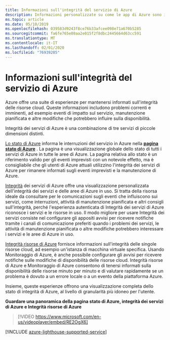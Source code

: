 ```yaml
---
title: Informazioni sull'integrità del servizio di Azure
description: Informazioni personalizzate su come le app di Azure sono interessate dalla manutenzione e dai problemi attuali e futuri dei servizi di Azure.
ms.topic: article
ms.date: 05/10/2019
ms.openlocfilehash: 039583d9243f8ce76b33afcee098e71a670b5285
ms.sourcegitcommit: fa6fe765e08aa2e015f2f8dbc2445664d63cc591
ms.translationtype: MT
ms.contentlocale: it-IT
ms.lasthandoff: 02/01/2020
ms.locfileid: "76939205"
---
```

# <a name="what-is-azure-service-health"></a>Informazioni sull'integrità del servizio di Azure

Azure offre una suite di esperienze per mantenersi informati sull'integrità delle risorse cloud. Queste informazioni includono problemi correnti e imminenti, ad esempio eventi di impatto sul servizio, manutenzione pianificata e altre modifiche che potrebbero influire sulla disponibilità.

Integrità dei servizi di Azure è una combinazione di tre servizi di piccole dimensioni distinti.

[Lo stato di Azure](azure-status-overview.md) informa le interruzioni del servizio in Azure nella **[pagina stato di Azure](https://status.azure.com)** . La pagina è una visualizzazione globale dello stato di tutti i servizi di Azure in tutte le aree di Azure. La pagina relativa allo stato è un riferimento valido per gli eventi imprevisti con un notevole effetto, ma è consigliabile che gli utenti di Azure attuali utilizzino l'integrità dei servizi di Azure per rimanere informati sugli eventi imprevisti e la manutenzione di Azure.

[Integrità](service-health-overview.md) dei servizi di Azure offre una visualizzazione personalizzata dell'integrità dei servizi e delle aree di Azure in uso. Si tratta della risorsa ideale da consultare per le comunicazioni sugli eventi che influiscono sui servizi, come interruzioni, attività di manutenzione pianificata e altri consigli sull'integrità, perché l'esperienza autenticata di Integrità dei servizi di Azure riconosce i servizi e le risorse in uso. Il modo migliore per usare Integrità dei servizi consiste nel configurare gli appositi avvisi per ricevere notifiche tramite i canali di comunicazione preferiti quando i problemi dei servizi, le attività di manutenzione pianificata o altre modifiche potrebbero interessare i servizi e le aree di Azure in uso.

[Integrità risorse di Azure](resource-health-overview.md) fornisce informazioni sull'integrità delle singole risorse cloud, ad esempio un'istanza di macchina virtuale specifica. Usando Monitoraggio di Azure, è anche possibile configurare gli avvisi per ricevere notifiche sulle modifiche di disponibilità delle risorse cloud. Integrità risorse di Azure e Monitoraggio di Azure consentono di tenersi informati sulla disponibilità delle risorse minuto per minuto e di valutare rapidamente se un problema è dovuto a un errore locale o a un evento della piattaforma Azure.

Insieme, queste esperienze offrono una visualizzazione completa dello stato di integrità di Azure, al livello di granularità più idoneo per l'utente.

**Guardare una panoramica della pagina stato di Azure, integrità dei servizi di Azure e Integrità risorse di Azure**

>[!VIDEO https://www.microsoft.com/en-us/videoplayer/embed/RE2OgX6]

[!INCLUDE [azure-lighthouse-supported-service](../../includes/azure-lighthouse-supported-service.md)]